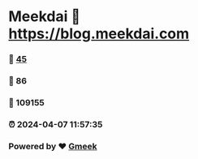 # Meekdai :link: https://blog.meekdai.com 
### :page_facing_up: [45](https://blog.meekdai.com/tag.html) 
### :speech_balloon: 86 
### :hibiscus: 109155 
### :alarm_clock: 2024-04-07 11:57:35 
### Powered by :heart: [Gmeek](https://github.com/Meekdai/Gmeek)
